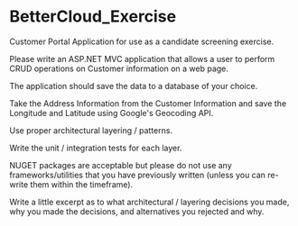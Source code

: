 # BetterCloud_Exercise
Customer Portal Application for use as a candidate screening exercise. 

Please write an ASP.NET MVC application that allows a user to perform CRUD operations on Customer information on a web page.

The application should save the data to a database of your choice.

Take the Address Information from the Customer Information and save the Longitude and Latitude using Google's Geocoding API.

Use proper architectural layering / patterns.

Write the unit / integration tests for each layer.

NUGET packages are acceptable but please do not use any frameworks/utilities that you have previously written (unless you can re-write them within the timeframe).

Write a little excerpt as to what architectural / layering decisions you made, why you made the decisions, and alternatives you rejected and why.
